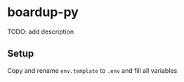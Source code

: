 # boardup-py
TODO: add description  

## Setup
Copy and rename `env.template` to `.env` and fill all variables 
